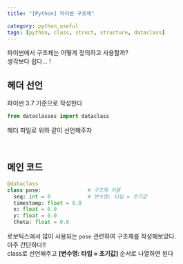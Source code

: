 ```yaml
---
title: "[Python] 파이썬 구조체"

category: python_useful
tags: [python, class, struct, structure, dataclass]
---
```


파이썬에서 구조체는 어떻게 정의하고 사용할까? <br/>
생각보다 쉽다... ! <br/>


## 헤더 선언

파이썬 3.7 기준으로 작성한다 <br/>

~~~python
from dataclasses import dataclass
~~~

헤더 파일로 위와 같이 선언해주자

<br/>

## 메인 코드

~~~python
@dataclass
class pose:               # 구조체 이름
  seq: int = 0            # 변수명: 타입 = 초기값
  timestamp: float = 0.0
  x: float = 0.0
  y: float = 0.0
  theta: float = 0.0
~~~

로보틱스에서 많이 사용되는 `pose` 관련하여 구조체를 작성해보았다. <br/>
아주 간단하다!! <br/>
class로 선언해주고 **[변수명: 타입 = 초기값]** 순서로 나열하면 된다